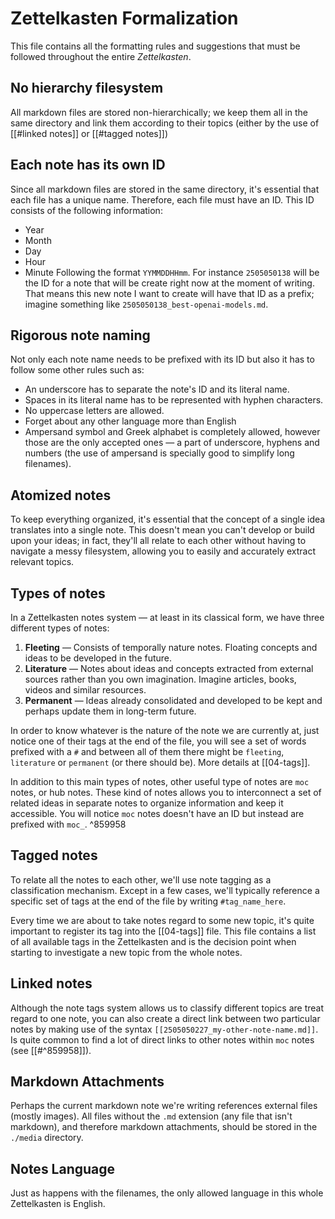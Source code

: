 # Zettelkasten Formalization

This file contains all the formatting rules and suggestions that must be followed throughout the entire _Zettelkasten_.
## No hierarchy filesystem

All markdown files are stored non-hierarchically; we keep them all in the same directory and link them according to their topics (either by the use of [[#linked notes]] or [[#tagged notes]])
## Each note has its own ID

Since all markdown files are stored in the same directory, it's essential that each file has a unique name. Therefore, each file must have an ID. This ID consists of the following information:
- Year
- Month
- Day
- Hour
- Minute
Following the format `YYMMDDHHmm`.
For instance `2505050138` will be the ID for a note that will be create right now at the moment of writing. That means this new note I want to create will have that ID as a prefix; imagine something like `2505050138_best-openai-models.md`.
## Rigorous note naming

Not only each note name needs to be prefixed with its ID but also it has to follow some other rules such as:
- An underscore has to separate the note's ID and its literal name.
- Spaces in its literal name has to be represented with hyphen characters.
- No uppercase letters are allowed.
- Forget about any other language more than English
- Ampersand symbol and Greek alphabet is completely allowed, however those are the only accepted ones — a part of underscore, hyphens and numbers (the use of ampersand is specially good to simplify long filenames).
## Atomized notes

To keep everything organized, it's essential that the concept of a single idea translates into a single note. This doesn't mean you can't develop or build upon your ideas; in fact, they'll all relate to each other without having to navigate a messy filesystem, allowing you to easily and accurately extract relevant topics.
## Types of notes

In a Zettelkasten notes system — at least in its classical form, we have three different types of notes:
1. **Fleeting** — Consists of temporally nature notes. Floating concepts and ideas to be developed in the future.
2. **Literature** — Notes about ideas and concepts extracted from external sources rather than you own imagination. Imagine articles, books, videos and similar resources.
3. **Permanent** — Ideas already consolidated and developed to be kept and perhaps update them in long-term future.

In order to know whatever is the nature of the note we are currently at, just notice one of their tags at the end of the file, you will see a set of words prefixed with a `#` and between all of them there might be `fleeting`, `literature` or `permanent` (or there should be). More details at [[04-tags]].

In addition to this main types of notes, other useful type of notes are `moc` notes, or hub notes. These kind of notes allows you to interconnect a set of related ideas in separate notes to organize information and keep it accessible. You will notice `moc` notes doesn't have an ID but instead are prefixed with `moc_`. ^859958
## Tagged notes

To relate all the notes to each other, we'll use note tagging as a classification mechanism. Except in a few cases, we'll typically reference a specific set of tags at the end of the file by writing `#tag_name_here`.

Every time we are about to take notes regard to some new topic, it's quite important to register its tag into the [[04-tags]] file. This file contains a list of all available tags in the Zettelkasten and is the decision point when starting to investigate a new topic from the whole notes.
## Linked notes

Although the note tags system allows us to classify different topics are treat regard to one note, you can also create a direct link between two particular notes by making use of the syntax `[[2505050227_my-other-note-name.md]]`. Is quite common to find a lot of direct links to other notes within `moc` notes (see [[#^859958]]).
## Markdown Attachments

Perhaps the current markdown note we're writing references external files (mostly images). All files without the `.md` extension (any file that isn't markdown), and therefore markdown attachments, should be stored in the `./media` directory.
## Notes Language

Just as happens with the filenames, the only allowed language in this whole Zettelkasten is English.